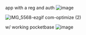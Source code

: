 app with a reg and auth
![image](https://github.com/user-attachments/assets/d5336573-1953-44ce-b80c-3e2185bf3f0a)

![IMG_5568-ezgif com-optimize (2)](https://github.com/user-attachments/assets/37cc6b69-c499-4e38-b8ae-586b148c60f5)

w/ working pocketbase
![image](https://github.com/user-attachments/assets/7027fb93-fc2e-47ea-a48d-cdc44b01fba9)
